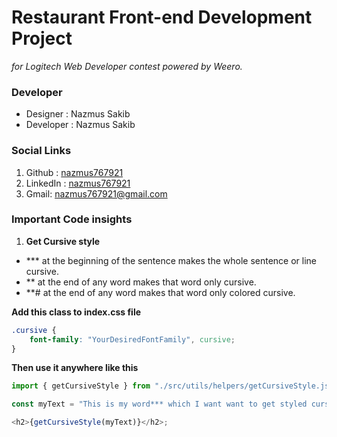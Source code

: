 # Restaurant Front-end Development Project

_for Logitech Web Developer contest powered by Weero._

### Developer

- Designer : Nazmus Sakib
- Developer : Nazmus Sakib

### Social Links

1. Github : [nazmus767921](#)
2. LinkedIn : [nazmus767921](#)
3. Gmail: nazmus767921@gmail.com

### Important Code insights

1.  **Get Cursive style**

- \*\*\* at the beginning of the sentence makes the whole sentence or line cursive.
- \*\* at the end of any word makes that word only cursive.
- \*\*# at the end of any word makes that word only colored cursive.

**Add this class to index.css file**

```css
.cursive {
	font-family: "YourDesiredFontFamily", cursive;
}
```
**Then use it anywhere like this**

```javascript
import { getCursiveStyle } from "./src/utils/helpers/getCursiveStyle.jsx";

const myText = "This is my word*** which I want want to get styled cursive"

<h2>{getCursiveStyle(myText)}</h2>;
```
